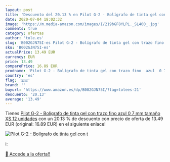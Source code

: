 ```yaml
---
layout: post
title: 'Descuento del 20.13 % en Pilot G-2 - Bolígrafo de tinta gel con t'
date: 2020-07-04 18:02:32
image: 'https://m.media-amazon.com/images/I/219bGF8YLPL._SL400_.jpg'
comments: true
category: ofertas
author: 'tole.es'
slug: 'B002GJN75I-es Pilot G-2 - Bolígrafo de tinta gel con trazo fino azul 0 7...'
sku: 'B002GJN75I-es'
actualPrice: 13.49 EUR
currency: EUR
price: 13.49
comparePrice: 16.89 EUR
prodname: 'Pilot G-2 - Bolígrafo de tinta gel con trazo fino  azul  0 7 mm  tamaño XS  12 unidades'
country: 'es'
flag: '🇪🇸'
brand: ''
buyurl: 'https://www.amazon.es/dp/B002GJN75I/?tag=tolees-21'
descuento: '20.13'
average: '13.49'
---
```


Tienes [Pilot G-2 - Bolígrafo de tinta gel con trazo fino  azul  0 7 mm  tamaño XS  12 unidades](https://www.amazon.es/dp/B002GJN75I/?tag=tolees-21) con un 20.13 % de descuento con precio de oferta de 13.49 EUR (original: 16.89 EUR) en el siguiente enlace!

[![Pilot G-2 - Bolígrafo de tinta gel con t](https://m.media-amazon.com/images/I/219bGF8YLPL._SL400_.jpg)](https://www.amazon.es/dp/B002GJN75I/?tag=tolees-21)

ℹ️:


[🛒 Accede a la oferta!!](https://www.amazon.es/dp/B002GJN75I/?tag=tolees-21)
